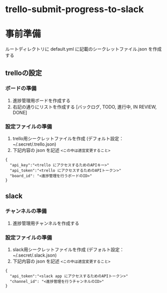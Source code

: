 # trello-submit-progress-to-slack

# 事前準備
ルートディレクトリに default.yml に記載のシークレットファイル.json を作成する

## trelloの設定
### ボードの準備
1. 進捗管理用ボードを作成する
1. 右記の通りにリストを作成する [バックログ, TODO, 進行中, IN REVIEW, DONE]

### 設定ファイルの準備
1. trello用シークレットファイルを作成 (デフォルト設定： ~/.secret/.trello.json)
1. 下記内容の json を記述
`<この中は適宜変更すること>`
```
{
  "api_key":"<trello にアクセスするためのAPIキー>"
  "api_token":"<trello にアクセスするためのAPIトークン>"
  "board_id": "<進捗管理を行うボードのID>"
}
```

## slack
### チャンネルの準備
1. 進捗管理用チャンネルを作成する

### 設定ファイルの準備
1. slack用シークレットファイルを作成 (デフォルト設定： ~/.secret/.slack.json)
1. 下記内容の json を記述
`<この中は適宜変更すること>`
```
{
  "api_token":"<slack app にアクセスするためのAPIトークン>"
  "channel_id": "<進捗管理を行うチャンネルのID>"
}
```

